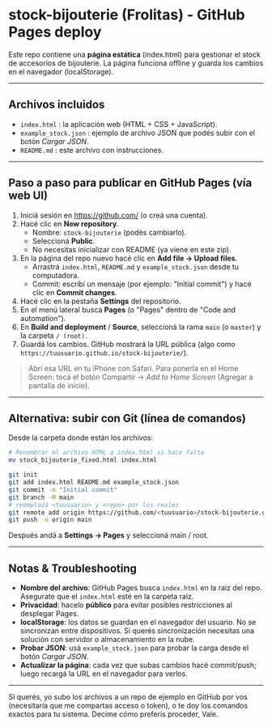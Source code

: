 # stock-bijouterie (Frolitas) - GitHub Pages deploy

Este repo contiene una **página estática** (index.html) para gestionar el stock de accesorios de bijouterie.
La página funciona offline y guarda los cambios en el navegador (localStorage).

---

## Archivos incluidos
- `index.html` : la aplicación web (HTML + CSS + JavaScript).
- `example_stock.json` : ejemplo de archivo JSON que podés subir con el botón *Cargar JSON*.
- `README.md` : este archivo con instrucciones.

---

## Paso a paso para publicar en GitHub Pages (vía web UI)

1. Iniciá sesión en https://github.com/ (o creá una cuenta).
2. Hacé clic en **New repository**.
   - Nombre: `stock-bijouterie` (podés cambiarlo).
   - Seleccioná **Public**.
   - No necesitas inicializar con README (ya viene en este zip).
3. En la página del repo nuevo hacé clic en **Add file → Upload files**.
   - Arrastrá `index.html`, `README.md` y `example_stock.json` desde tu computadora.
   - Commit: escribí un mensaje (por ejemplo: "Initial commit") y hacé clic en **Commit changes**.
4. Hacé clic en la pestaña **Settings** del repositorio.
5. En el menú lateral buscá **Pages** (o "Pages" dentro de "Code and automation").
6. En **Build and deployment** / **Source**, seleccioná la rama `main` (o `master`) y la carpeta `/ (root)`.
7. Guardá los cambios. GitHub mostrará la URL pública (algo como `https://tuusuario.github.io/stock-bijouterie/`).

> Abrí esa URL en tu iPhone con Safari. Para ponerla en el Home Screen: tocá el botón Compartir → *Add to Home Screen* (Agregar a pantalla de inicio).

---

## Alternativa: subir con Git (línea de comandos)

Desde la carpeta donde están los archivos:

```bash
# Renombrar el archivo HTML a index.html si hace falta
mv stock_bijouterie_fixed.html index.html

git init
git add index.html README.md example_stock.json
git commit -m "Initial commit"
git branch -M main
# reemplazá <tuusuario> y <repo> por los reales
git remote add origin https://github.com/<tuusuario>/stock-bijouterie.git
git push -u origin main
```

Después andá a **Settings → Pages** y seleccioná main / root.

---

## Notas & Troubleshooting

- **Nombre del archivo**: GitHub Pages busca `index.html` en la raiz del repo. Asegurate que el `index.html` esté en la carpeta raíz.
- **Privacidad**: hacelo **público** para evitar posibles restricciones al desplegar Pages.
- **localStorage**: los datos se guardan en el navegador del usuario. No se sincronizan entre dispositivos. Si querés sincronización necesitas una solución con servidor o almacenamiento en la nube.
- **Probar JSON**: usá `example_stock.json` para probar la carga desde el botón *Cargar JSON*.
- **Actualizar la página**: cada vez que subas cambios hacé commit/push; luego recargá la URL en el navegador para verlos.

---

Si querés, yo subo los archivos a un repo de ejemplo en GitHub por vos (necesitaría que me compartas acceso o token), o te doy los comandos exactos para tu sistema. Decime cómo preferís proceder, Vale.
